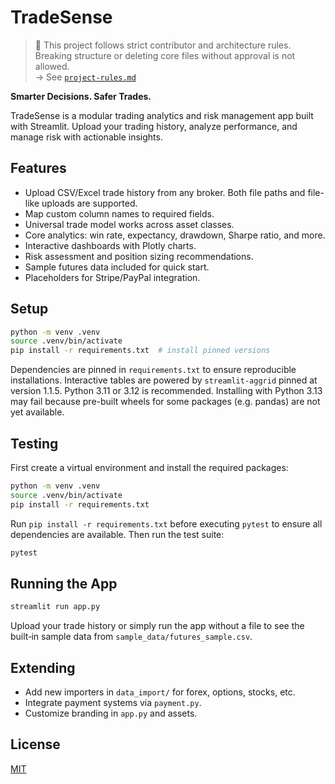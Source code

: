 # TradeSense

> 🚨 This project follows strict contributor and architecture rules.  
> Breaking structure or deleting core files without approval is not allowed.  
> → See [`project-rules.md`](./project-rules.md)



**Smarter Decisions. Safer Trades.**

TradeSense is a modular trading analytics and risk management app built with Streamlit. Upload your trading history, analyze performance, and manage risk with actionable insights.

## Features

- Upload CSV/Excel trade history from any broker. Both file paths and file-like uploads are supported.
- Map custom column names to required fields.
- Universal trade model works across asset classes.
- Core analytics: win rate, expectancy, drawdown, Sharpe ratio, and more.
- Interactive dashboards with Plotly charts.
- Risk assessment and position sizing recommendations.
- Sample futures data included for quick start.
- Placeholders for Stripe/PayPal integration.

## Setup

```bash
python -m venv .venv
source .venv/bin/activate
pip install -r requirements.txt  # install pinned versions
```
Dependencies are pinned in `requirements.txt` to ensure reproducible installations.
Interactive tables are powered by `streamlit-aggrid` pinned at version 1.1.5.
Python 3.11 or 3.12 is recommended. Installing with Python 3.13 may fail because pre-built wheels for some packages (e.g. pandas) are not yet available.
## Testing

First create a virtual environment and install the required packages:

```bash
python -m venv .venv
source .venv/bin/activate
pip install -r requirements.txt
```

Run `pip install -r requirements.txt` before executing `pytest` to ensure all
dependencies are available. Then run the test suite:

```bash
pytest
```


## Running the App

```bash
streamlit run app.py
```

Upload your trade history or simply run the app without a file to see the built‑in
sample data from `sample_data/futures_sample.csv`.

## Extending

- Add new importers in `data_import/` for forex, options, stocks, etc.
- Integrate payment systems via `payment.py`.
- Customize branding in `app.py` and assets.

## License

[MIT](LICENSE)


